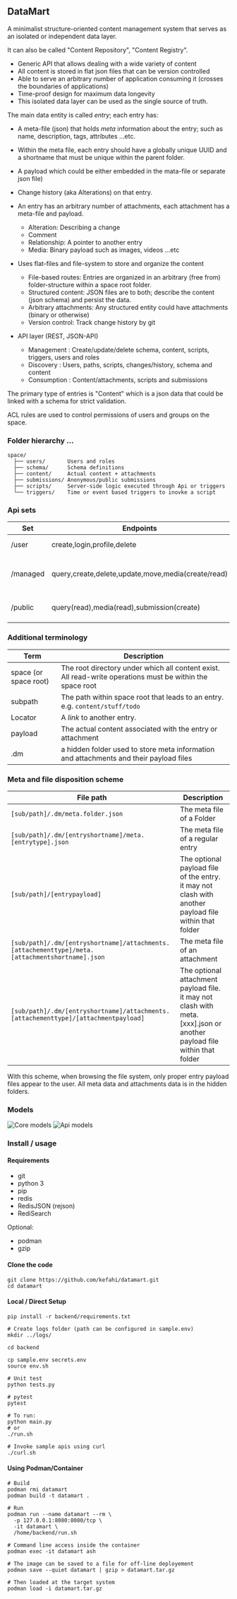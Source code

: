 ## DataMart 

A minimalist structure-oriented content management system that serves as an isolated or independent data layer. 

It can also be called "Content Repository", "Content Registry".

- Generic API that allows dealing with a wide variety of content
- All content is stored in flat json files that can be version controlled
- Able to serve an arbitrary number of application consuming it (crosses the boundaries of applications)
- Time-proof design for maximum data longevity
- This isolated data layer can be used as the single source of truth. 

The main data entity is called *entry*; each entry has:
 - A meta-file (json) that holds *meta* information about the entry; such as name, description, tags, attributes ...etc. 
 - Within the meta file, each entry should have a globally unique UUID and a shortname that must be unique within the parent folder.
 - A payload which could be either embedded in the mata-file or separate json file)
 - Change history (aka Alterations) on that entry.
 - An entry has an arbitrary number of attachments, each attachment has a meta-file and payload. 
   - Alteration: Describing a change
   - Comment 
   - Relationship: A pointer to another entry
   - Media: Binary payload such as images, videos ...etc

- Uses flat-files and file-system to store and organize the content
  - File-based routes: Entries are organized in an arbitrary (free from) folder-structure within a space root folder.
  - Structured content: JSON files are to both;  describe the content (json schema) and persist the data.
  - Arbitrary attachments: Any structured entity could have attachments (binary or otherwise)
  - Version control: Track change history by git 
  
- API layer (REST, JSON-API)
  - Management  : Create/update/delete schema, content, scripts, triggers, users and roles
  - Discovery   : Users, paths, scripts, changes/history, schema and content
  - Consumption : Content/attachments, scripts and submissions   


The primary type of entries is "Content" which is a json data that could be linked with a schema for strict validation.

ACL rules are used to control permissions of users and groups on the space.


###  Folder hierarchy ...

```
space/
  ├── users/       Users and roles
  ├── schema/      Schema definitions
  ├── content/     Actual content + attachments 
  ├── submissions/ Anonymous/public submissions
  ├── scripts/     Server-side logic executed through Api or triggers
  └── triggers/    Time or event based triggers to inovke a script
```

### Api sets

| Set | Endpoints | Description |
|----|----|----|
| /user | create,login,profile,delete | User account |
| /managed | query,create,delete,update,move,media(create/read) | Users-only apis to manage content |
| /public | query(read),media(read),submission(create) | Public apis for public consumers |


### Additional terminology

| Term | Description |
|----|----|
| space (or space root)| The root directory under which all content exist. All read-write operations must be within the space root| 
| subpath | The path within space root that leads to an entry. e.g. `content/stuff/todo` |
| Locator | A *link* to another entry. |
| payload | The actual content associated with the entry or attachment |
| .dm | a hidden folder used to store meta information and attachments and their payload files |

### Meta and file disposition scheme


| File path | Description |
|----|----|
| `[sub/path]/.dm/meta.folder.json` | The meta file of a Folder |
| `[sub/path]/.dm/[entryshortname]/meta.[entrytype].json` | The meta file of a regular entry |
| `[sub/path]/[entrypayload]` | The optional payload file of the entry. it may not clash with another payload file within that folder|
| `[sub/path]/.dm/[entryshortname]/attachments.[attachementtype]/meta.[attachmentshortname].json` | The meta file of an attachment |
| `[sub/path]/.dm/[entryshortname]/attachments.[attachementtype]/[attachmentpayload]` | The optional attachment payload file. it may not clash with meta.[xxx].json or another payload file within that folder|

With this scheme, when browsing the file system, only proper entry payload files appear to the user. All meta data and attachments data is in the hidden folders.


### Models

![Core models](http://www.plantuml.com/plantuml/proxy?cache=no&fmt=svg&src=https://raw.githubusercontent.com/kefahi/datamart/master/docs/models_core.iuml)
![Api  models](http://www.plantuml.com/plantuml/proxy?cache=no&fmt=svg&src=https://raw.githubusercontent.com/kefahi/datamart/master/docs/models_api.iuml)

### Install / usage

#### Requirements

- git
- python 3
- pip
- redis
- RedisJSON (rejson)
- RediSearch

Optional:

- podman
- gzip


#### Clone the code

```
git clone https://github.com/kefahi/datamart.git
cd datamart
```

#### Local / Direct Setup

```
pip install -r backend/requirements.txt

# Create logs folder (path can be configured in sample.env)
mkdir ../logs/

cd backend 

cp sample.env secrets.env
source env.sh

# Unit test
python tests.py

# pytest
pytest

# To run:
python main.py
# or 
./run.sh

# Invoke sample apis using curl
./curl.sh
```

#### Using Podman/Container

```
# Build
podman rmi datamart
podman build -t datamart .

# Run 
podman run --name datamart --rm \
  -p 127.0.0.1:8080:8080/tcp \
  -it datamart \
  /home/backend/run.sh
  
# Command line access inside the container
podman exec -it datamart ash

# The image can be saved to a file for off-line deployement
podman save --quiet datamart | gzip > datamart.tar.gz

# Then loaded at the target system
podman load -i datamart.tar.gz
```

